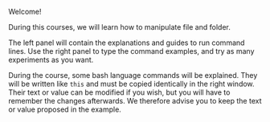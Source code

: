 Welcome!

During this courses, we will learn how to manipulate file and folder.

The left panel will contain the explanations and guides to run command lines. Use the right panel to type the command examples, and try as many experiments as you want.

During the course, some bash language commands will be explained. They will be written like `this` and must be copied identically in the right window. Their text or value can be modified if you wish, but you will have to remember the changes afterwards. We therefore advise you to keep the text or value proposed in the example.
